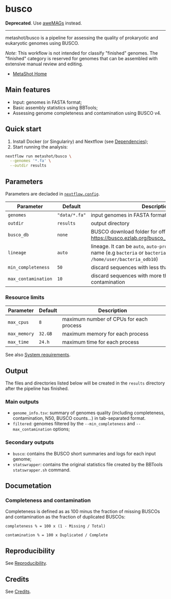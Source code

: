 # busco

**Deprecated**. Use [aweMAGs](https://github.com/metashot/awemags) instead.

---

metashot/busco is a pipeline for assessing the quality of prokaryotic
and eukaryotic genomes using BUSCO.

*Note*: This workflow is not intended for classify "finished" genomes.
The "finished" category is reserved for genomes that can be assembled with
extensive manual review and editing.

- [MetaShot Home](https://metashot.github.io/)

## Main features

- Input: genomes in FASTA format;
- Basic assembly statistics using BBTools;
- Assessing genome completeness and contamination using BUSCO v4.

## Quick start

1. Install Docker (or Singulariry) and Nextflow (see
   [Dependencies](https://metashot.github.io/#dependencies));
1. Start running the analysis:
   
  ```bash
  nextflow run metashot/busco \
    --genomes '*.fa' \
    --outdir results
  ```
## Parameters

Parameters are decladed in [`nextflow.config`](nextflow.config).

| Parameter | Default | Description |
| --------- | ------- | ----------- |
| `genomes` | `"data/*.fa"` | input genomes in FASTA format |
| `outdir` | `results` | output directory |
| `busco_db` | `none` | BUSCO download folder for offline mode (see https://busco.ezlab.org/busco_userguide.html#offline) |
| `lineage` | `auto` | lineage. It can be `auto`, `auto-prok`, `auto-euk`, a dataset name (e.g `bacteria` or `bacteria_odb10`) or a path (e.g. `/home/user/bacteria_odb10`) |
| `min_completeness` | `50` | discard sequences with less than 50% completeness |
| `max_contamination` | `10` | discard sequences with more than 10% contamination |

### Resource limits

| Parameter | Default | Description |
| --------- | ------- | ----------- |
| `max_cpus` | `8` | maximum number of CPUs for each process |
| `max_memory` | `32.GB` | maximum memory for each process |
| `max_time` | `24.h` | maximum time for each process |

See also [System
requirements](https://metashot.github.io/#system-requirements).

## Output
The files and directories listed below will be created in the `results`
directory after the pipeline has finished.

### Main outputs
- `genome_info.tsv`: summary of genomes quality (including completeness,
  contamination, N50, BUSCO counts...) in tab-separated format.
- `filtered`: genomes filtered by the `--min_completeness` and
  `--max_contamination` options; 

### Secondary outputs
- `busco`: contains the BUSCO short summaries and logs for each input genome;
- `statswrapper`: contains the original statistics file created by the
  BBTools `statswrapper.sh` command.

## Documetation

### Completeness and contamination
Completeness is defined as as 100 minus the fraction of missing BUSCOs and
contamination as the fraction of duplicated BUSCOs:

  ```
  completeness % = 100 x (1 - Missing / Total)

  contamination % = 100 x Duplicated / Complete
  ```

## Reproducibility
See [Reproducibility](https://metashot.github.io/#reproducibility).

## Credits
See [Credits](https://metashot.github.io/#credits).
